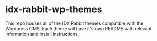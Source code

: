 # idx-rabbit-wp-themes

This repo houses all of the IDX Rabbit themes compatible with the Wordpress CMS. Each theme will have it's own README with relevant information and install instructions.